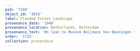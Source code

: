 ```yaml
---
pid: '7148'
object_id: '3816'
label: Flooded Forest Landscape
provenance_date: '1940'
provenance_location: Netherlands, Rotterdam
provenance_text: 'On loan to Museum Boijmans Van Beuningen '
order: '1733'
collection: provenance
---
```

